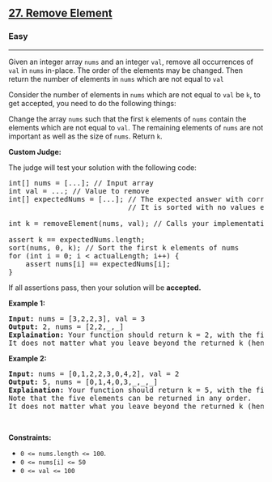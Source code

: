 <h2><a href="https://leetcode.com/problems/remove-element/">27. Remove Element</a></h2><h3>Easy</h3><hr><p>Given an integer array <code>nums</code> and an integer <code>val</code>, remove all occurrences of <code>val</code> in <code>nums</code> in-place. The order of the elements may be changed. Then return the number of elements in <code>nums</code> which are not equal to <code>val</code></p>

<p>Consider the number of elements in <code>nums</code> which are not equal to <code>val</code> be <code>k</code>, to get accepted, you need to do the following things:

Change the array <code>nums</code> such that the first <code>k</code> elements of <code>nums</code> contain the elements which are not equal to <code>val</code>. The remaining elements of <code>nums</code> are not important as well as the size of <code>nums</code>.
Return <code>k</code>.</p>

<strong>Custom Judge:</strong>

<p>The judge will test your solution with the following code:<p>

<pre>
int[] nums = [...]; // Input array
int val = ...; // Value to remove
int[] expectedNums = [...]; // The expected answer with correct length.
                            // It is sorted with no values equaling val.

int k = removeElement(nums, val); // Calls your implementation

assert k == expectedNums.length;
sort(nums, 0, k); // Sort the first k elements of nums
for (int i = 0; i < actualLength; i++) {
    assert nums[i] == expectedNums[i];
}
</pre>

<p>If all assertions pass, then your solution will be <strong>accepted.</strong></p>

<p><strong class="example">Example 1:</strong></p>

<pre>
<strong>Input:</strong> nums = [3,2,2,3], val = 3
<strong>Output:</strong> 2, nums = [2,2,_,_]
<strong>Explaination:</strong> Your function should return k = 2, with the first two elements of nums being 2.
It does not matter what you leave beyond the returned k (hence they are underscores).
</pre>

<p><strong class="example">Example 2:</strong></p>

<pre>
<strong>Input:</strong> nums = [0,1,2,2,3,0,4,2], val = 2
<strong>Output:</strong> 5, nums = [0,1,4,0,3,_,_,_]
<strong>Explaination:</strong> Your function should return k = 5, with the first five elements of nums containing 0, 0, 1, 3, and 4.
Note that the five elements can be returned in any order.
It does not matter what you leave beyond the returned k (hence they are underscores).
</pre>
<p>&nbsp;</p>
<p><strong>Constraints:</strong></p>

<ul>
	<li><code>0 <= nums.length <= 100</code>.</li>
	<li><code>0 <= nums[i] <= 50</code></li>
	<li><code>0 <= val <= 100</code></li>
</ul>
